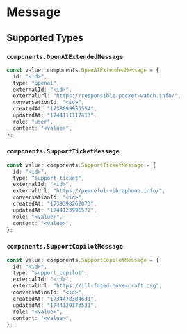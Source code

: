 # Message


## Supported Types

### `components.OpenAIExtendedMessage`

```typescript
const value: components.OpenAIExtendedMessage = {
  id: "<id>",
  type: "openai",
  externalId: "<id>",
  externalUrl: "https://responsible-pocket-watch.info/",
  conversationId: "<id>",
  createdAt: "1738099955554",
  updatedAt: "1744111117413",
  role: "user",
  content: "<value>",
};
```

### `components.SupportTicketMessage`

```typescript
const value: components.SupportTicketMessage = {
  id: "<id>",
  type: "support_ticket",
  externalId: "<id>",
  externalUrl: "https://peaceful-vibraphone.info/",
  conversationId: "<id>",
  createdAt: "1739398262073",
  updatedAt: "1744123996572",
  role: "<value>",
  content: "<value>",
};
```

### `components.SupportCopilotMessage`

```typescript
const value: components.SupportCopilotMessage = {
  id: "<id>",
  type: "support_copilot",
  externalId: "<id>",
  externalUrl: "https://ill-fated-hovercraft.org",
  conversationId: "<id>",
  createdAt: "1734478304631",
  updatedAt: "1744129173531",
  role: "<value>",
  content: "<value>",
};
```

